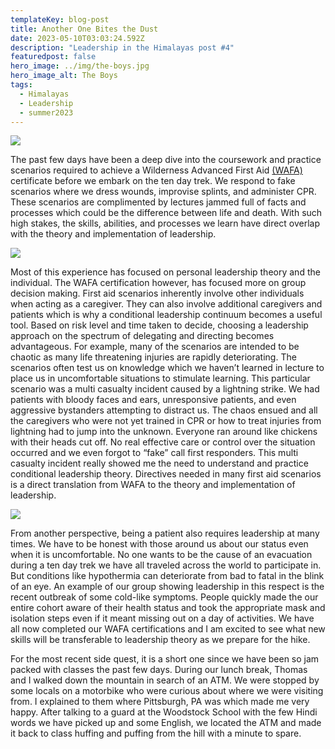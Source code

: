 ```yaml
---
templateKey: blog-post
title: Another One Bites the Dust
date: 2023-05-10T03:03:24.592Z
description: "Leadership in the Himalayas post #4"
featuredpost: false
hero_image: ../img/the-boys.jpg
hero_image_alt: The Boys
tags:
  - Himalayas
  - Leadership
  - summer2023
---
```



![](https://pittbusinesstotheworld.com/wp-content/uploads/2023/05/8C369EC4-0F9A-4AE1-A8D2-DA26E9BA430E.jpg)

The past few days have been a deep dive into the coursework and practice scenarios required to achieve a Wilderness Advanced First Aid [(WAFA)](https://www.haniflcentre.in/courses-detail?c=NjYwNlJD) certificate before we embark on the ten day trek. We respond to fake scenarios where we dress wounds, improvise splints, and administer CPR. These scenarios are complimented by lectures jammed full of facts and processes which could be the difference between life and death. With such high stakes, the skills, abilities, and processes we learn have direct overlap with the theory and implementation of leadership. 

![](https://pittbusinesstotheworld.com/wp-content/uploads/2023/05/4616C867-A595-433F-85FA-83D2FD1E4465-768x1024.jpg)

Most of this experience has focused on personal leadership theory and the individual. The WAFA certification however, has focused more on group decision making. First aid scenarios inherently involve other individuals when acting as a caregiver. They can also involve additional caregivers and patients which is why a conditional leadership continuum becomes a useful tool. Based on risk level and time taken to decide, choosing a leadership approach on the spectrum of delegating and directing becomes advantageous. For example, many of the scenarios are intended to be chaotic as many life threatening injuries are rapidly deteriorating. The scenarios often test us on knowledge which we haven’t learned in lecture to place us in uncomfortable situations to stimulate learning. This particular scenario was a multi casualty incident caused by a lightning strike. We had patients with bloody faces and ears, unresponsive patients, and even aggressive bystanders attempting to distract us. The chaos ensued and all the caregivers who were not yet trained in CPR or how to treat injuries from lightning had to jump into the unknown. Everyone ran around like chickens with their heads cut off. No real effective care or control over the situation occurred and we even forgot to “fake” call first responders. This multi casualty incident really showed me the need to understand and practice conditional leadership theory. Directives needed in many first aid scenarios is a direct translation from WAFA to the theory and implementation of leadership. 

![](https://pittbusinesstotheworld.com/wp-content/uploads/2023/05/CF54F5FB-AD29-4FF7-8E5A-33E5061FEF9D-768x1024.jpg)

From another perspective, being a patient also requires leadership at many times. We have to be honest with those around us about our status even when it is uncomfortable. No one wants to be the cause of an evacuation during a ten day trek we have all traveled across the world to participate in. But conditions like hypothermia can deteriorate from bad to fatal in the blink of an eye. An example of our group showing leadership in this respect is the recent outbreak of some cold-like symptoms. People quickly made the our entire cohort aware of their health status and took the appropriate mask and isolation steps even if it meant missing out on a day of activities. We have all now completed our WAFA certifications and I am excited to see what new skills will be transferable to leadership theory as we prepare for the hike. 

For the most recent side quest, it is a short one since we have been so jam packed with classes the past few days. During our lunch break, Thomas and I walked down the mountain in search of an ATM. We were stopped by some locals on a motorbike who were curious about where we were visiting from. I explained to them where Pittsburgh, PA was which made me very happy. After talking to a guard at the Woodstock School with the few Hindi words we have picked up and some English, we located the ATM and made it back to class huffing and puffing from the hill with a minute to spare.